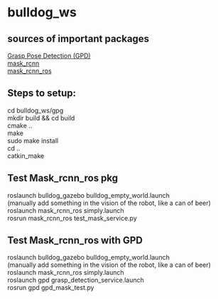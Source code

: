 # bulldog_ws

## sources of important packages
[Grasp Pose Detection (GPD)](https://github.com/atenpas/gpd)  
[mask_rcnn](https://github.com/matterport/Mask_RCNN)  
[mask_rcnn_ros](https://github.com/qixuxiang/mask_rcnn_ros)

## Steps to setup:  
cd bulldog_ws/gpg   
mkdir build && cd build  
cmake ..  
make  
sudo make install  
cd ..  
catkin_make  

## Test Mask_rcnn_ros pkg
roslaunch bulldog_gazebo bulldog_empty_world.launch  
(manually add something in the vision of the robot, like a can of beer)  
roslaunch mask_rcnn_ros simply.launch  
rosrun mask_rcnn_ros test_mask_service.py  

## Test Mask_rcnn_ros with GPD
roslaunch bulldog_gazebo bulldog_empty_world.launch  
(manually add something in the vision of the robot, like a can of beer)  
roslaunch mask_rcnn_ros simply.launch  
roslaunch gpd grasp_detection_service.launch  
rosrun gpd gpd_mask_test.py  
